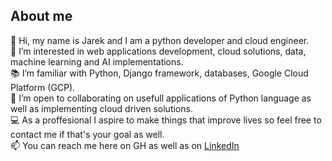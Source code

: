 ## About me

👋 Hi, my name is Jarek and I am a python developer and cloud engineer.  
👀 I’m interested in web applications development, cloud solutions, data, machine learning and AI implementations.  
📚 I’m familiar with Python, Django framework, databases, Google Cloud Platform (GCP).  
:speech_balloon: I’m open to collaborating on usefull applications of Python language as well as implementing cloud driven solutions.  
💻 As a proffesional I aspire to make things that improve lives so feel free to contact me if that's your goal as well.  
📫 You can reach me here on GH as well as on [LinkedIn](https://www.linkedin.com/in/jaroslaw-pacocha/)
